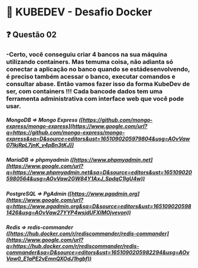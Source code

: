 # 🚀 KUBEDEV - Desafio Docker 





## ❓ Questão 02



### -Certo, você conseguiu criar 4 bancos na sua máquina utilizando containers. Mas temuma coisa, não adianta só conectar a aplicação no banco quando se estádesenvolvendo, é preciso também acessar o banco, executar comandos e consultar abase. Então vamos fazer isso da forma KubeDev de ser, com containers !!! Cada bancode dados tem uma ferramenta administrativa com interface web que você pode usar.





##### MongoDB ⇒ Mongo Express ([https://github.com/mongo-express/mongo-express](https://www.google.com/url?q=https://github.com/mongo-express/mongo-express&sa=D&source=editors&ust=1651090205979804&usg=AOvVaw07IkjRpL7jnK_v4pBn3tKJ))

##### MariaDB ⇒ phpmyadmin ([https://www.phpmyadmin.net](https://www.google.com/url?q=https://www.phpmyadmin.net&sa=D&source=editors&ust=1651090205980564&usg=AOvVaw2GW84Y1AxJ_SpdqC1IgU4w))

##### PostgreSQL ⇒ PgAdmin ([https://www.pgadmin.org](https://www.google.com/url?q=https://www.pgadmin.org&sa=D&source=editors&ust=1651090205981426&usg=AOvVaw27YYP4wsjdUFXIMOjvevon)) 

##### Redis ⇒ redis-commander ([https://hub.docker.com/r/rediscommander/redis-commander](https://www.google.com/url?q=https://hub.docker.com/r/rediscommander/redis-commander&sa=D&source=editors&ust=1651090205982294&usg=AOvVaw0_E1aPE2vEmnQXOdJ1hgbf))

